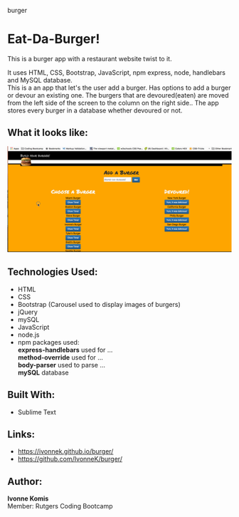 burger

# Eat-Da-Burger!
This is a burger app with a restaurant website twist to it. 

It uses HTML, CSS, Bootstrap, JavaScript, npm express, node, handlebars and MySQL database.  
This is a an app that let's the user add a burger. Has options to add a burger or devour an existing one. The burgers that are devoured(eaten) are moved from the left side of the screen to the column on the right side.. The app stores every burger in a database whether devoured or not.


## What it looks like:
![alt text](screenshots/burger.gif "Burger")


## Technologies Used: 
- HTML
- CSS
- Bootstrap (Carousel used to display images of burgers)
- jQuery
- mySQL
- JavaScript 
- node.js 
- npm packages used:<br>
**express-handlebars** used for ...<br>
**method-override** used for ...<br>
**body-parser** used to parse ...<br>
**mySQL** database <br>

## Built With:
* Sublime Text

## Links: 	
- https://ivonnek.github.io/burger/<br>
- https://github.com/IvonneK/burger/


## Author: 
**Ivonne Komis**<br>
Member: Rutgers Coding Bootcamp
